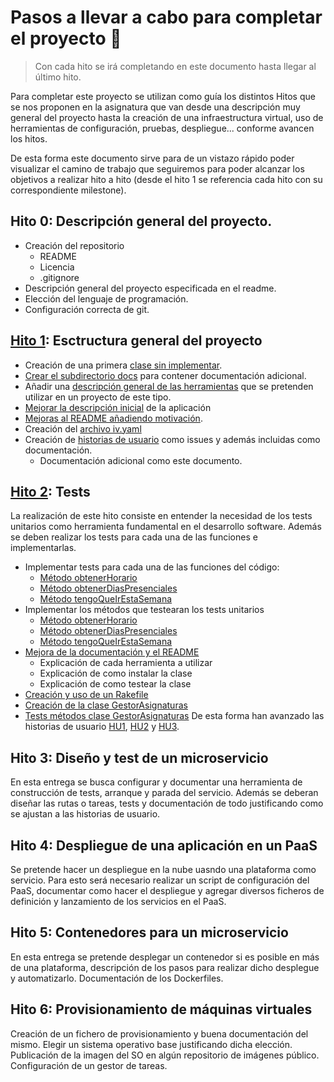 # Pasos a llevar a cabo para completar el proyecto :walking:
> Con cada hito se irá completando en este documento hasta llegar al último hito.

Para completar este proyecto se utilizan como guía los distintos Hitos que se nos proponen en la asignatura que van desde una descripción muy general del proyecto hasta la creación de una infraestructura virtual, uso de herramientas de configuración, pruebas, despliegue... conforme avancen los hitos.

De esta forma este documento sirve para de un vistazo rápido poder visualizar el camino de trabajo que seguiremos para poder alcanzar los objetivos a realizar hito a hito (desde el hito 1 se referencia cada hito con su correspondiente milestone).

## Hito 0: Descripción general del proyecto.
- Creación del repositorio
    - README
    - Licencia
    - .gitignore
- Descripción general del proyecto especificada en el readme.
- Elección del lenguaje de programación.
- Configuración correcta de git.

## [Hito 1](https://github.com/antoniocuadros/WhenToClass/milestone/1): Esctructura general del proyecto
- Creación de una primera [clase sin implementar](https://github.com/antoniocuadros/WhenToClass/issues/6).
- [Crear el subdirectorio docs](https://github.com/antoniocuadros/WhenToClass/issues/2) para contener documentación adicional.
- Añadir una [descripción general de las herramientas](https://github.com/antoniocuadros/WhenToClass/issues/1) que se pretenden utilizar en un proyecto de este tipo.
- [Mejorar la descripción inicial](https://github.com/antoniocuadros/WhenToClass/issues/4) de la aplicación
- [Mejoras al README añadiendo motivación](https://github.com/antoniocuadros/WhenToClass/issues/7).
- Creación del [archivo iv.yaml](https://github.com/antoniocuadros/WhenToClass/issues/3)
- Creación de [historias de usuario](https://github.com/antoniocuadros/WhenToClass/issues/11) como issues y además incluidas como documentación.
    - Documentación adicional como este documento.

## [Hito 2](https://github.com/antoniocuadros/WhenToClass/milestone/2): Tests
La realización de este hito consiste en entender la necesidad de los tests unitarios como herramienta fundamental en el desarrollo software. Además se deben realizar los tests para cada una de las funciones e implementarlas.
- Implementar tests para cada una de las funciones del código:
    - [Método obtenerHorario](https://github.com/antoniocuadros/WhenToClass/issues/14)
    - [Método obtenerDiasPresenciales](https://github.com/antoniocuadros/WhenToClass/issues/15)
    - [Método tengoQueIrEstaSemana](https://github.com/antoniocuadros/WhenToClass/issues/24)
- Implementar los métodos que testearan los tests unitarios
    - [Método obtenerHorario](https://github.com/antoniocuadros/WhenToClass/issues/17)
    - [Método obtenerDiasPresenciales](https://github.com/antoniocuadros/WhenToClass/issues/18)
    - [Método tengoQueIrEstaSemana](https://github.com/antoniocuadros/WhenToClass/issues/23)
- [Mejora de la documentación y el README](https://github.com/antoniocuadros/WhenToClass/issues/20)
    - Explicación de cada herramienta a utilizar
    - Explicación de como instalar la clase
    - Explicación de como testear la clase
- [Creación y uso de un Rakefile](https://github.com/antoniocuadros/WhenToClass/issues/19)
- [Creación de la clase GestorAsignaturas](https://github.com/antoniocuadros/WhenToClass/issues/26)
- [Tests métodos clase GestorAsignaturas](https://github.com/antoniocuadros/WhenToClass/issues/27)
De esta forma han avanzado las historias de usuario [HU1](https://github.com/antoniocuadros/WhenToClass/issues/8), [HU2](https://github.com/antoniocuadros/WhenToClass/issues/9) y [HU3](https://github.com/antoniocuadros/WhenToClass/issues/10).
## Hito 3: Diseño y test de un microservicio
En esta entrega se busca configurar y documentar una herramienta de construcción de tests, arranque y parada del servicio. Además se deberan diseñar las rutas o tareas, tests y documentación de todo justificando como se ajustan a las historias de usuario.

## Hito 4: Despliegue de una aplicación en un PaaS
Se pretende hacer un despliegue en la nube uasndo una plataforma como servicio. Para esto será necesario realizar un script de configuración del PaaS, documentar como hacer el despliegue y agregar diversos ficheros de definición y lanzamiento de los servicios en el PaaS.

## Hito 5: Contenedores para un microservicio
En esta entrega se pretende desplegar un contenedor si es posible en más de una plataforma, descripción de los pasos para realizar dicho desplegue y automatizarlo. Documentación de los Dockerfiles.

## Hito 6: Provisionamiento de máquinas virtuales
Creación de un fichero de provisionamiento y buena documentación del mismo. Elegir un sistema operativo base justificando dicha elección. Publicación de la imagen del SO en algún repositorio de imágenes público. Configuración de un gestor de tareas.


